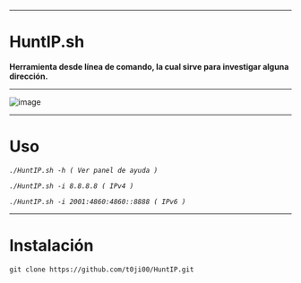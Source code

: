 ***
# HuntIP.sh
**Herramienta desde línea de comando, la cual sirve para investigar alguna dirección.**
***
![image](https://user-images.githubusercontent.com/132774558/236961479-760d95a6-cb59-448e-98c0-1003ad96855e.png)
***
# Uso
*`./HuntIP.sh -h ( Ver panel de ayuda )`*

*`./HuntIP.sh -i 8.8.8.8 ( IPv4 )`*

*`./HuntIP.sh -i 2001:4860:4860::8888 ( IPv6 )`*
***
# Instalación
`git clone https://github.com/t0ji00/HuntIP.git`

